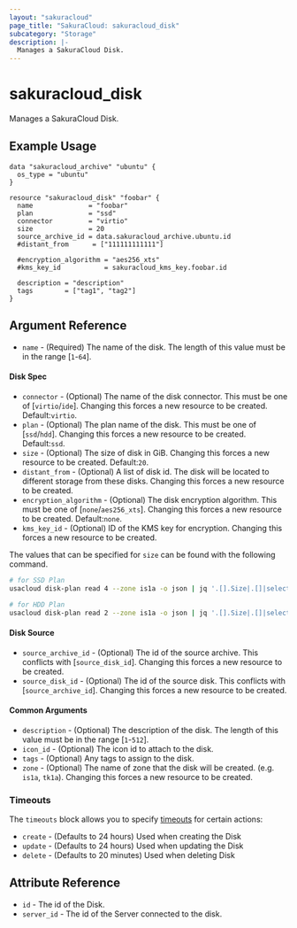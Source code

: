 ```yaml
---
layout: "sakuracloud"
page_title: "SakuraCloud: sakuracloud_disk"
subcategory: "Storage"
description: |-
  Manages a SakuraCloud Disk.
---
```


# sakuracloud_disk

Manages a SakuraCloud Disk.

## Example Usage

```hcl
data "sakuracloud_archive" "ubuntu" {
  os_type = "ubuntu"
}

resource "sakuracloud_disk" "foobar" {
  name              = "foobar"
  plan              = "ssd"
  connector         = "virtio"
  size              = 20
  source_archive_id = data.sakuracloud_archive.ubuntu.id
  #distant_from      = ["111111111111"]
  
  #encryption_algorithm = "aes256_xts"
  #kms_key_id           = sakuracloud_kms_key.foobar.id

  description = "description"
  tags        = ["tag1", "tag2"]
}
```

## Argument Reference

* `name` - (Required) The name of the disk. The length of this value must be in the range [`1`-`64`].

#### Disk Spec

* `connector` - (Optional) The name of the disk connector. This must be one of [`virtio`/`ide`]. Changing this forces a new resource to be created. Default:`virtio`.
* `plan` - (Optional) The plan name of the disk. This must be one of [`ssd`/`hdd`]. Changing this forces a new resource to be created. Default:`ssd`.
* `size` - (Optional) The size of disk in GiB. Changing this forces a new resource to be created. Default:`20`.
* `distant_from` - (Optional) A list of disk id. The disk will be located to different storage from these disks. Changing this forces a new resource to be created.
* `encryption_algorithm` - (Optional) The disk encryption algorithm. This must be one of [`none`/`aes256_xts`]. Changing this forces a new resource to be created. Default:`none`.
* `kms_key_id` - (Optional) ID of the KMS key for encryption. Changing this forces a new resource to be created.

The values that can be specified for `size` can be found with the following command.

```bash
# for SSD Plan
usacloud disk-plan read 4 --zone is1a -o json | jq '.[].Size|.[]|select(.Availability == "available")|.SizeMB / 1024'

# for HDD Plan
usacloud disk-plan read 2 --zone is1a -o json | jq '.[].Size|.[]|select(.Availability == "available")|.SizeMB / 1024'
```

#### Disk Source

* `source_archive_id` - (Optional) The id of the source archive. This conflicts with [`source_disk_id`]. Changing this forces a new resource to be created.
* `source_disk_id` - (Optional) The id of the source disk. This conflicts with [`source_archive_id`]. Changing this forces a new resource to be created.

#### Common Arguments

* `description` - (Optional) The description of the disk. The length of this value must be in the range [`1`-`512`].
* `icon_id` - (Optional) The icon id to attach to the disk.
* `tags` - (Optional) Any tags to assign to the disk.
* `zone` - (Optional) The name of zone that the disk will be created. (e.g. `is1a`, `tk1a`). Changing this forces a new resource to be created.

### Timeouts

The `timeouts` block allows you to specify [timeouts](https://www.terraform.io/docs/configuration/resources.html#operation-timeouts) for certain actions:

* `create` - (Defaults to 24 hours) Used when creating the Disk
* `update` - (Defaults to 24 hours) Used when updating the Disk
* `delete` - (Defaults to 20 minutes) Used when deleting Disk

## Attribute Reference

* `id` - The id of the Disk.
* `server_id` - The id of the Server connected to the disk.

